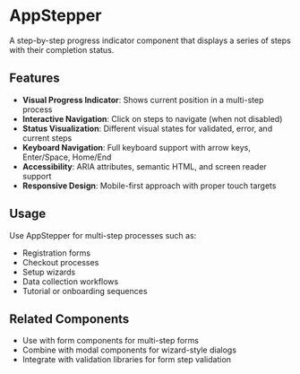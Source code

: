 # AppStepper

A step-by-step progress indicator component that displays a series of steps with their completion status.

## Features

- **Visual Progress Indicator**: Shows current position in a multi-step process
- **Interactive Navigation**: Click on steps to navigate (when not disabled)
- **Status Visualization**: Different visual states for validated, error, and current steps
- **Keyboard Navigation**: Full keyboard support with arrow keys, Enter/Space, Home/End
- **Accessibility**: ARIA attributes, semantic HTML, and screen reader support
- **Responsive Design**: Mobile-first approach with proper touch targets

## Usage

Use AppStepper for multi-step processes such as:

- Registration forms
- Checkout processes
- Setup wizards
- Data collection workflows
- Tutorial or onboarding sequences

## Related Components

- Use with form components for multi-step forms
- Combine with modal components for wizard-style dialogs
- Integrate with validation libraries for form step validation
